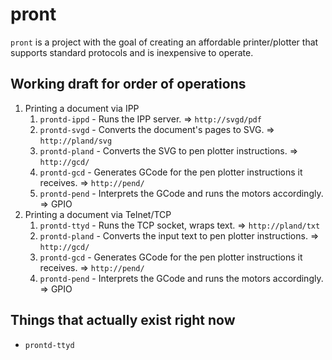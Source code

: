 # pront

`pront` is a project with the goal of creating an affordable printer/plotter that supports standard protocols and is inexpensive to operate.

## Working draft for order of operations

1. Printing a document via IPP
   1. `prontd-ippd` - Runs the IPP server. => `http://svgd/pdf`
   2. `prontd-svgd` - Converts the document's pages to SVG. => `http://pland/svg`
   3. `prontd-pland` - Converts the SVG to pen plotter instructions. => `http://gcd/`
   4. `prontd-gcd` - Generates GCode for the pen plotter instructions it receives. => `http://pend/`
   5. `prontd-pend` - Interprets the GCode and runs the motors accordingly. => GPIO
2. Printing a document via Telnet/TCP
   1. `prontd-ttyd` - Runs the TCP socket, wraps text. => `http://pland/txt`
   2. `prontd-pland` - Converts the input text to pen plotter instructions. => `http://gcd/`
   3. `prontd-gcd` - Generates GCode for the pen plotter instructions it receives. => `http://pend/`
   4. `prontd-pend` - Interprets the GCode and runs the motors accordingly. => GPIO

## Things that actually exist right now

* `prontd-ttyd`